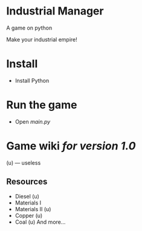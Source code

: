 # Industrial Manager
A game on python

Make your industrial empire!

# Install
* Install Python
# Run the game
* Open _main.py_
# Game wiki _for version 1.0_
(u) — useless
## Resources
* Diesel (u)
* Materials I
* Materials II (u)
* Copper (u)
* Coal (u)
And more...
